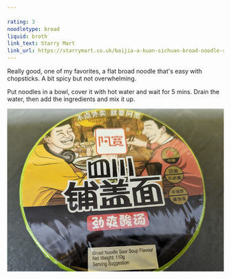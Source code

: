```yaml
---

rating: 3
noodletype: broad
liquid: broth
link_text: Starry Mart
link_url: https://starrymart.co.uk/baijia-a-kuan-sichuan-broad-noodle-spicy-flavur-bowl-110g.html
---
```


Really good, one of my favorites, a flat broad noodle that's easy with chopsticks.  A bit spicy but not overwhelming. 

Put noodles in a bowl, cover it with hot water and wait for 5 mins.  Drain the water, then add the ingredients and mix it up.  

![Baijia A-kuan Sichuan Broad Noodle Sour Soup Flavor](images/030.jpg)